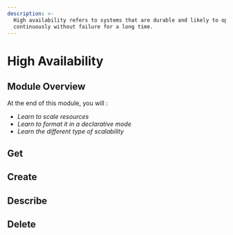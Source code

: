 ```yaml
---
description: >-
  High availability refers to systems that are durable and likely to operate
  continuously without failure for a long time.
---
```


# High Availability

## Module Overview

At the end of this module, you will :

* _Learn to scale resources_
* _Learn to format it in a declarative mode_
* _Learn the different type of scalability_

## Get

## Create

## Describe

## Delete
